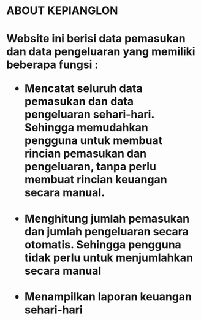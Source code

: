 <h1> ABOUT KEPIANGLON <h1>
    <p> Website ini berisi data pemasukan dan data pengeluaran yang memiliki beberapa fungsi : </p>
        <ul>
            <li>Mencatat seluruh data pemasukan dan data pengeluaran sehari-hari. Sehingga memudahkan
                pengguna untuk membuat rincian pemasukan dan pengeluaran, tanpa perlu membuat rincian keuangan secara
                manual. </li>
            <br>
            <li>Menghitung jumlah pemasukan dan jumlah pengeluaran secara otomatis. Sehingga pengguna tidak
                perlu untuk menjumlahkan secara manual</li>
            <br>
            <li>Menampilkan laporan keuangan sehari-hari</li>
       <ul>
